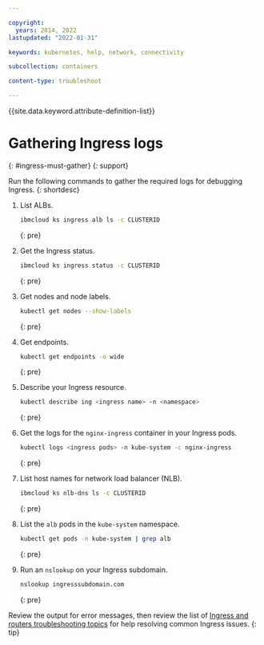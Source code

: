 ```yaml
---

copyright: 
  years: 2014, 2022
lastupdated: "2022-01-31"

keywords: kubernetes, help, network, connectivity

subcollection: containers

content-type: troubleshoot

---
```


{{site.data.keyword.attribute-definition-list}}


# Gathering Ingress logs
{: #ingress-must-gather}
{: support}

Run the following commands to gather the required logs for debugging Ingress.
{: shortdesc}

1. List ALBs.

    ```sh
    ibmcloud ks ingress alb ls -c CLUSTERID
    ```
    {: pre}

1. Get the Ingress status.

    ```sh
    ibmcloud ks ingress status -c CLUSTERID
    ```
    {: pre}
    
1. Get nodes and node labels.

    ```sh
    kubectl get nodes --show-labels
    ```
    {: pre}
    
1. Get endpoints.

    ```sh
    kubectl get endpoints -o wide
    ```
    {: pre}

1. Describe your Ingress resource.

    ```sh
    kubectl describe ing <ingress name> -n <namespace>
    ```
    {: pre}
    
1. Get the logs for the `nginx-ingress` container in your Ingress pods.

    ```sh
    kubectl logs <ingress pods> -n kube-system -c nginx-ingress
    ```
    {: pre}
    
1.  List host names for network load balancer (NLB).

    ```sh
    ibmcloud ks nlb-dns ls -c CLUSTERID
    ```
    {: pre}

1. List the `alb` pods in the `kube-system` namespace.

    ```sh
    kubectl get pods -n kube-system | grep alb
    ```
    {: pre}
    
1. Run an `nslookup` on your Ingress subdomain.

    ```sh
    nslookup ingresssubdomain.com
    ```
    {: pre}
    
Review the output for error messages, then review the list of [Ingress and routers troubleshooting topics](/docs/openshift?topic=openshift-sitemap#sitemap_ingress_and_routers) for help resolving common Ingress issues.
{: tip}



